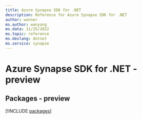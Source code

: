 ```yaml
---
title: Azure Synapse SDK for .NET
description: Reference for Azure Synapse SDK for .NET
author: wonner
ms.author: wanyang
ms.data: 11/25/2022
ms.topic: reference
ms.devlang: dotnet
ms.service: synapse
---
```

# Azure Synapse SDK for .NET - preview
## Packages - preview
[!INCLUDE [packages](synapse-index.md)]